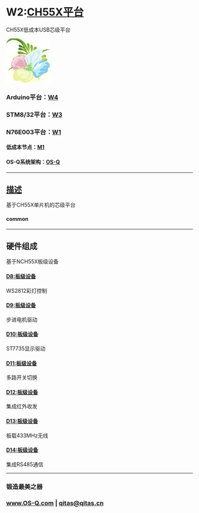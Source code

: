 ﻿# W2:[CH55X平台](https://github.com/OS-Q/W2) 

CH55X低成本USB芯级平台

[![sites](OS-Q/OS-Q.png)](http://www.OS-Q.com)

### Arduino平台：[W4](https://github.com/OS-Q/W4) 

### STM8/32平台：[W3](https://github.com/OS-Q/W3)

### N76E003平台：[W1](https://github.com/OS-Q/W1)


#### 低成本节点：[M1](https://github.com/OS-Q/M1)

#### OS-Q系统架构：[OS-Q](https://github.com/OS-Q/OS-Q)

---

## [描述](https://github.com/OS-Q/W2/wiki) 

基于CH55X单片机的芯级平台

#### common



---

## 硬件组成

基于NCH55X板级设备

#### [D8:板级设备](https://github.com/OS-Q/D8)

WS2812彩灯控制

#### [D9:板级设备](https://github.com/OS-Q/D9)

步进电机驱动

#### [D10:板级设备](https://github.com/OS-Q/D10)

ST7735显示驱动

#### [D11:板级设备](https://github.com/OS-Q/D11)

多路开关切换

#### [D12:板级设备](https://github.com/OS-Q/D12)

集成红外收发

#### [D13:板级设备](https://github.com/OS-Q/D13)

板载433MHz无线

#### [D14:板级设备](https://github.com/OS-Q/D14)

集成RS485通信



---

###  锻造最美之器

###  www.OS-Q.com   |   qitas@qitas.cn

